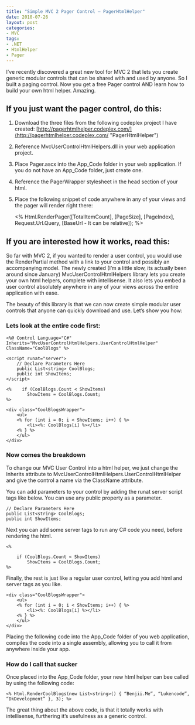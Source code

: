 ```yaml
---
title: "Simple MVC 2 Pager Control – PagerHtmlHelper"
date: 2010-07-26
layout: post
categories:
- MVC
tags:
- .NET
- HtmlHelper
- Pager
---
```


I’ve recently discovered a great new tool for MVC 2 that lets you create generic modular controls that can be shared with and used by anyone. So I built a paging control. Now you get a free Pager control AND learn how to build your own html helper. Amazing.

## If you just want the pager control, do this:

1.  Download the three files from the following codeplex project I have created: [http://pagerhtmlhelper.codeplex.com/](http://pagerhtmlhelper.codeplex.com/ "PagerHtmlHelper")
2.  Reference MvcUserControlHtmlHelpers.dll in your web application project.
3.  Place Pager.ascx into the App_Code folder in your web application. If you do not have an App_Code folder, just create one.
4.  Reference the PagerWrapper stylesheet in the head section of your html.
5.  Place the following snippet of code anywhere in any of your views and the pager will render right there:

    <% Html.RenderPager([TotalItemCount],
           [PageSize],
           [PageIndex],
           Request.Url.Query,
           [BaseUrl - It can be relative]); %>

## If you are interested how it works, read this:

So far with MVC 2, if you wanted to render a user control, you would use the RenderPartial method with a link to your control and possibly an accompanying model. The newly created (I’m a little slow, its actually been around since January) MvcUserControlHtmlHelpers library lets you create your own html helpers, complete with intellisense. It also lets you embed a user control absolutely anywhere in any of your views across the entire application with ease.

The beauty of this library is that we can now create simple modular user controls that anyone can quickly download and use. Let’s show you how:

### Lets look at the entire code first:

    <%@ Control Language="C#" Inherits="MvcUserControlHtmlHelpers.UserControlHtmlHelper" ClassName="CoolBlogs" %>

    <script runat="server">
        // Declare Parameters Here
        public List<string> CoolBlogs;
        public int ShowItems;
    </script>

    <%    if (CoolBlogs.Count < ShowItems)
            ShowItems = CoolBlogs.Count;
    %>

    <div class="CoolBlogsWrapper">
        <ul>
        <% for (int i = 0; i < ShowItems; i++) { %>
            <li><%: CoolBlogs[i] %></li>
        <% } %>
        </ul>
    </div>

### Now comes the breakdown

To change our MVC User Control into a html helper, we just change the Inherits attribute to MvcUserControlHtmlHelpers.UserControlHtmlHelper and give the control a name via the ClassName attribute.

You can add parameters to your control by adding the runat server script tags like below. You can use any public property as a parameter.

    // Declare Parameters Here
    public List<string> CoolBlogs;
    public int ShowItems;

Next you can add some server tags to run any C# code you need, before rendering the html.

    <%

        if (CoolBlogs.Count < ShowItems)
            ShowItems = CoolBlogs.Count;
    %>

Finally, the rest is just like a regular user control, letting you add html and server tags as you like.

    <div class="CoolBlogsWrapper">
        <ul>
        <% for (int i = 0; i < ShowItems; i++) { %>
            <li><%: CoolBlogs[i] %></li>
        <% } %>
        </ul>
    </div>

Placing the following code into the App_Code folder of you web application, compiles the code into a single assembly, allowing you to call it from anywhere inside your app.

### How do I call that sucker

Once placed into the App_Code folder, your new html helper can bee called by using the following code:

    <% Html.RenderCoolBlogs(new List<string>() { “Benjii.Me”, “Lukencode”, “DkDevelopment” }, 3); %>

The great thing about the above code, is that it totally works with intellisense, furthering it’s usefulness as a generic control.

